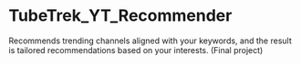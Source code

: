 # TubeTrek_YT_Recommender
Recommends trending channels aligned with your keywords, and the result is tailored recommendations based on your interests. (Final project)
